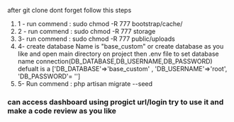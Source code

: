 <p>after git clone dont forget follow this steps  </p>
<ol>
  <li>1 - run commend : sudo chmod -R 777 bootstrap/cache/</li>
  <li>2 - run commend : sudo chmod -R 777 storage</li>
  <li>3- run commend : sudo chmod -R 777 public/uploads </li>
  <li>4- create database Name is "base_custom" or create database as you like and open main directory on project then .env file to set database name connection(DB_DATABASE,DB_USERNAME,DB_PASSWORD) </li>
  </li>defualt is a ['DB_DATABASE'=>'base_custom' , 'DB_USERNAME'=>'root', 'DB_PASSWORD'= ''] </li>
  <li>5- Run commend : php artisan migrate --seed </li>
</ol>
<h3>can access dashboard using progict url/login try to use it and make a code review as you like  </h3>
